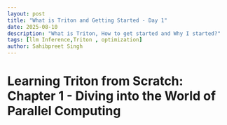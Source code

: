 ```yaml
---
layout: post
title: "What is Triton and Getting Started - Day 1"
date: 2025-08-10
description: "What is Triton, How to get started and Why I started?"
tags: [llm Inference,Triton , optimization]
author: Sahibpreet Singh
---
```

# Learning Triton from Scratch: Chapter 1 - Diving into the World of Parallel Computing
